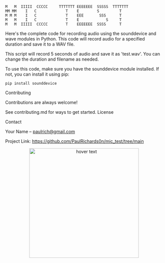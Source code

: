```
M   M  IIIII  CCCCC     TTTTTTT EEEEEEE  SSSSS  TTTTTTT
MM MM    I   C             T    E        S         T
M M M    I   C             T    EEE       SSS      T
M   M    I   C             T    E            S     T
M   M  IIIII  CCCCC        T    EEEEEEE  SSSS      T
```

Here's the complete code for recording audio using the sounddevice and wave modules in Python. This code will record audio for a specified duration and save it to a WAV file.

This script will record 5 seconds of audio and save it as 'test.wav'. You can change the duration and filename as needed.

To use this code, make sure you have the sounddevice module installed. If not, you can install it using pip:

```pip install sounddevice```




Contributing

Contributions are always welcome!

See contributing.md for ways to get started.
License


Contact

Your Name – paulrich@gmail.com

Project Link:  https://github.com/PaulRichards0n/mic_test/tree/main

<p align="center">
  <img src="https://github.com/PaulRichards0n/mic_test/blob/main/xpressi.png)https://github.com/PaulRichards0n/mic_test/blob/main/xpressi.png" width="350" title="hover text">
</p>
